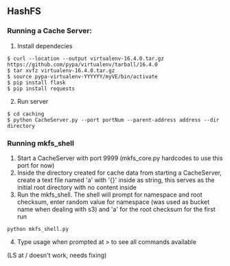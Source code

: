 ## HashFS

### Running a Cache Server:
1) Install dependecies
```
$ curl --location --output virtualenv-16.4.0.tar.gz https://github.com/pypa/virtualenv/tarball/16.4.0
$ tar xvfz virtualenv-16.4.0.tar.gz
$ source pypa-virtualenv-YYYYYY/myVE/bin/activate
$ pip install flask
$ pip install requests
```
2) Run server
```
$ cd caching
$ python CacheServer.py --port portNum --parent-address address --dir directory
```

### Running mkfs_shell
1) Start a CacheServer with port 9999 (mkfs_core.py hardcodes to use this port for now)
2) Inside the directory created for cache data from starting a CacheServer, create a text file named 'a' with '{}' inside as string, this serves as the initial root directory with no content inside
3) Run the mkfs_shell. The shell will prompt for namespace and root checksum, enter random value for namespace (was used as bucket name when dealing with s3) and 'a' for the root checksum for the first run
```
python mkfs_shell.py
```
4) Type usage when prompted at > to see all commands available

(LS at / doesn't work, needs fixing)

